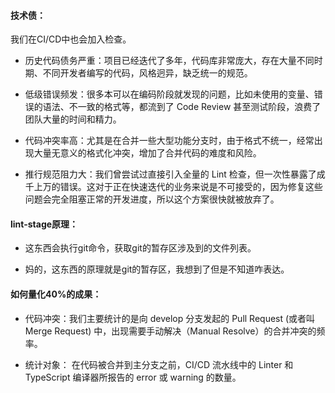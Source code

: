 

#### 技术债：

我们在CI/CD中也会加入检查。

- 历史代码债务严重：项目已经迭代了多年，代码库非常庞大，存在大量不同时期、不同开发者编写的代码，风格迥异，缺乏统一的规范。

- 低级错误频发：很多本可以在编码阶段就发现的问题，比如未使用的变量、错误的语法、不一致的格式等，都流到了 Code Review 甚至测试阶段，浪费了团队大量的时间和精力。

- 代码冲突率高：尤其是在合并一些大型功能分支时，由于格式不统一，经常出现大量无意义的格式化冲突，增加了合并代码的难度和风险。

- 推行规范阻力大：我们曾尝试过直接引入全量的 Lint 检查，但一次性暴露了成千上万的错误。这对于正在快速迭代的业务来说是不可接受的，因为修复这些问题会完全阻塞正常的开发进度，所以这个方案很快就被放弃了。


#### lint-stage原理：
- 这东西会执行git命令，获取git的暂存区涉及到的文件列表。

- 妈的，这东西的原理就是git的暂存区，我想到了但是不知道咋表达。

#### 如何量化40%的成果：

- 代码冲突：我们主要统计的是向 develop 分支发起的 Pull Request (或者叫 Merge Request) 中，出现需要手动解决（Manual Resolve）的合并冲突的频率。

- 统计对象： 在代码被合并到主分支之前，CI/CD 流水线中的 Linter 和 TypeScript 编译器所报告的 error 或 warning 的数量。
